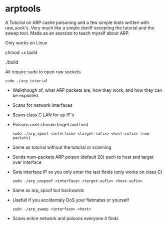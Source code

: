 # arptools

A Tutorial on ARP cashe poisoning and a few simple tools written with raw_sock's.
Very much like a simple dsniff excepting the tutorial and the sweep tool.
Made as an exersize to teach myself about ARP.

Only works on Linux

chmod +x build

./build

All require sudo to open raw sockets

    sudo ./arp_tutorial

* Walkthough of, what ARP packets are, how they work, and how they can be exploited.
* Scans for network interfaces
* Scans class C LAN for up IP's
* Poisons user chosen target and host

      sudo ./arp_spoof <interface> <target-sufix> <host-sufix> [num-packets]
   
* Same as tutorial without the tutorial or scanning
* Sends num-packets ARP poison (default 20) each to host and target over interface
* Gets interface IP so you only enter the last fields (only works on class C)

      sudo ./arp_unspoof <interface> <target-sufix> <host-sufix>
 
* Same as arp_spoof but backwards
* Usefull if you accidentaly DoS your flatmates or yourself

      sudo ./arp_sweep <interface> <host>
   
 * Scans entire network and poisons everyone it finds
